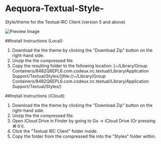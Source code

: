 # Aequora-Textual-Style-
Style/theme for the Textual IRC Client (version 5 and above)
   
 ![Preview Image](http://i.imgur.com/VSPKAA9.jpg)   
    
##Install Instructions (Local):  
1. Download the the theme by clicking the "Download Zip" button on the right-hand side.  
2. Unzip the the compressed file.   
3. Copy the resulting folder to the following location: [~/Library/Group Containers/8482Q6EPL6.com.codeux.irc.textual/Library/Application Support/Textual/Styles/](file://~/Library/Group Containers/8482Q6EPL6.com.codeux.irc.textual/Library/Application Support/Textual/Styles/)
   
##Install Instructions (iCloud):  
1. Download the the theme by clicking the "Download Zip" button on the right-hand side.  
2. Unzip the the compressed file.  
3. Open iCloud Drive in Finder by going to Go -> iCloud Drive (Or pressing ⌘⇧i).  
4. Click the "Textual IRC Client" folder inside.   
5. Copy the folder from the compressed file into the "Styles" folder within.   
